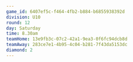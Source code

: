 ```yaml
---
game_id: 6407ef5c-f464-4fb2-b884-b6855938392d
division: U10
round: 12
day: Saturday
time: 8.30am
teamHome: 13e9fb3c-07c2-42a1-9ea3-0f6fc94dcb8d
teamAway: 283ce7e1-4b95-4c04-b281-7f43da5153dc
diamond: 2
---
```

